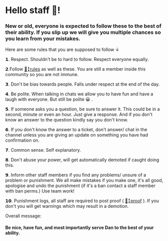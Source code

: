 # Hello staff 👋!
### New or old, everyone is expected to follow these to the best of their ability. If you slip up we will give you multiple chances so you learn from your mistakes. 

Here are some rules that you are supposed to follow ↓

 𝟭. Respect. Shouldn't be to hard to follow. Respect everyone equally.

 𝟮.Follow [📜╏rules](https://discord.com/channels/639477525927690240/898041835002400768/898233552334897204) as well as these. You are still a member inside this community so you are not immune.

 𝟯. Don't be bias towards people. Falls under respect at the end of the day.

 𝟰. Be polite. When talking in chats we allow you to have fun and have a laugh with everyone. But still be polite 😀 .

 𝟱. If someone asks you a question, be sure to answer it. This could be in a second, minute or even an hour. Just give a response. And if you don't know an answer to the question kindly say you don't know.

 𝟲. If you don't know the answer to a ticket, don't answer/ chat in the channel unless you are giving an update on something you have had confirmation on. 

 𝟳. Common sense. Self explanatory.

 𝟴. Don't abuse your power, will get automatically demoted if caught doing this. 

 𝟵. Inform other staff members if you find any problems/ unsure of a problem or punishment. We all make mistakes if you make one, it's all good, apologise and undo the punishment (if it's a ban contact a staff member with ban perms.) Use team work!

 𝟭𝟬. Punishment logs, all staff are required to post proof ( [🧰╏proof](https://media.discordapp.net/attachments/949604552779390976/968414011198685234/Screenshot_20220426-130124_Discord.png) ). If you don't you will get warnings which may result in a demotion.



Overall message:
#### Be nice, have fun, and most importantly serve Dan to the best of your ability. 
